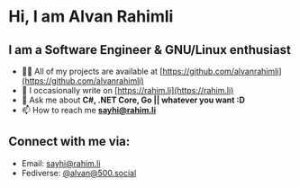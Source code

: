 # Hi, I am Alvan Rahimli
## I am a Software Engineer & GNU/Linux enthusiast

- 👨‍💻 All of my projects are available at [https://github.com/alvanrahimli](https://github.com/alvanrahimli)
- 📝 I occasionally write on [https://rahim.li](https://rahim.li)
- 💬 Ask me about **C#, .NET Core, Go || whatever you want :D**
- 📫 How to reach me **sayhi@rahim.li**

## Connect with me via:
- Email: sayhi@rahim.li
- Fediverse: [@alvan@500.social](https://500.social/@alvan)
